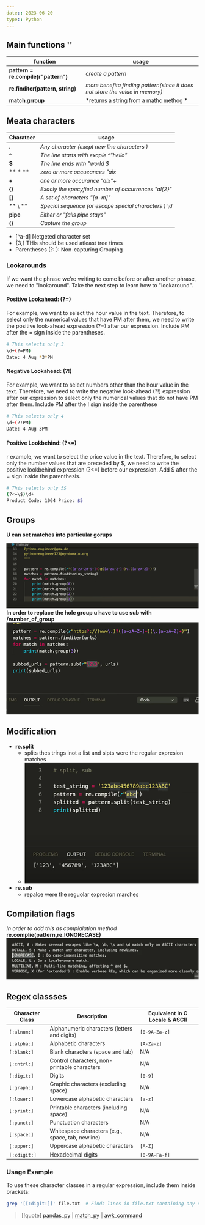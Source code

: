 ```yaml
---
date:: 2023-06-20
type:: Python 
---
```

## Main functions ''


| function                             | usage                                                                        |
| ------------------------------------ | ---------------------------------------------------------------------------- |
| **pattern = re.compile(r"pattern")** | *create a pattern*                                                           |
| **re.finditer(pattern, string)**     | *more benefita finding pattern(since it does not store the value in memory)* |
| **match.grroup**                     | *returns a string from a mathc methog *                                                                             |



## Meata characters 

| Charatcer | usage                                                 |
| --------- | ----------------------------------------------------- |
| **.**     | *Any character (exept new line characters )*          |
| **^**     | *The line starts with exaple ^"hello"*                |
| **$**     | *The line ends with "world $*                         |
| ** * **   | *zero or more occueances "aix*                        |
| **+**     | *one or more occurance "aix"+*                        |
| **{}**    | *Exacly the specyfied number of occurrences "al{2}"*  |
| **[]**    | *A set of characters "[a-m]"*                         |
| ** \ **   | *Special sequence (or escape special characters ) \d* |
| **pipe**  | *Either or "falls pipe stays"*                         |
| **()**    | *Capture the group*                                                      |



- [^a-d] Netgeted character set
-  {3,} THis should be used atleast tree times
- Parentheses (?: ): Non-capturing Grouping

### Lookarounds
If we want the phrase we're writing to come before or after another phrase, we need to "lookaround".
Take the next step to learn how to "lookaround".

#### Positive Lookahead: (?=)
For example, we want to select the hour value in the text.
Therefore, to select only the numerical values that have PM after them,
we need to write the positive look-ahead expression (?=) after our expression.
Include PM after the = sign inside the parentheses.

```bash
# This selects only 3 
\d+(?=PM)
Date: 4 Aug *3*PM

```
#### Negative Lookahead: (?!)
For example, we want to select numbers other than the hour value in the text.
Therefore, we need to write the negative look-ahead (?!) expression after our expression to 
select only the numerical values that do not have PM after them.
Include PM after the ! sign inside the parenthese

```bash
# This selects only 4
\d+(?!PM)
Date: 4 Aug 3PM

```
#### Positive Lookbehind: (?<=)


r example, we want to select the price value in the text.
Therefore, to select only the number values that are preceded by $,
we need to write the positive lookbehind expression (?<=) before our expression.
Add \$ after the = sign inside the parenthesis.



```bash
# This selects only 5$
(?<=\$)\d+
Product Code: 1064 Price: $5


```



## Groups 
**U can set matches into particular gorups**

![ReGroups_visual.png](/static/ReGroups_visual.png)
**In order to replace the hole group u have to use sub with /number_of_group**
 ![ReGroupReplacments_visual.png](/static/ReGroupReplacments_visual.png)
## Modification 

- **re.split**
	- splits thes trings inot a list and slpts were the regular expresion matches 
 	- ![Re_Splited_visual.png](/static/Re_Splited_visual.png)
- **re.sub**
	- repalce were the reguolar expresion marches 

## Compilation flags 
*In order to add this as compialation method*
**re.complie(pattern,re.IGNORECASE)**
![ReCompilationFlags_visual.png](/static/ReCompilationFlags_visual.png)

## Regex classses

| Character Class | Description                                        | Equivalent in C Locale & ASCII  |
|-----------------|----------------------------------------------------|---------------------------------|
| `[:alnum:]`      | Alphanumeric characters (letters and digits)       | `[0-9A-Za-z]`                   |
| `[:alpha:]`      | Alphabetic characters                              | `[A-Za-z]`                      |
| `[:blank:]`      | Blank characters (space and tab)                   | N/A                             |
| `[:cntrl:]`      | Control characters, non-printable characters       | N/A                             |
| `[:digit:]`      | Digits                                             | `[0-9]`                         |
| `[:graph:]`      | Graphic characters (excluding space)               | N/A                             |
| `[:lower:]`      | Lowercase alphabetic characters                    | `[a-z]`                         |
| `[:print:]`      | Printable characters (including space)             | N/A                             |
| `[:punct:]`      | Punctuation characters                             | N/A                             |
| `[:space:]`      | Whitespace characters (e.g., space, tab, newline)  | N/A                             |
| `[:upper:]`      | Uppercase alphabetic characters                    | `[A-Z]`                         |
| `[:xdigit:]`     | Hexadecimal digits                                 | `[0-9A-Fa-f]`                   |

### Usage Example

To use these character classes in a regular expression, include them inside brackets:

```bash
grep '[[:digit:]]' file.txt  # Finds lines in file.txt containing any digits
```

>[!quote] [pandas_py](/obisdian_ntoes/notes_obsidian/ZPythonref/pandas_py.md) | [match_py](/obisdian_ntoes/match_py.md) | [awk_command](/awk_command.md) 
